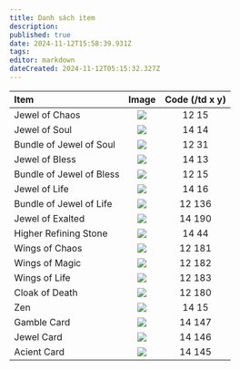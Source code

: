 ```yaml
---
title: Danh sách item
description: 
published: true
date: 2024-11-12T15:58:39.931Z
tags: 
editor: markdown
dateCreated: 2024-11-12T05:15:32.327Z
---
```



| Item | Image | Code (/td x y) |
|:-----|:------:|:--------------:|
| Jewel of Chaos | ![](https://mu0rs.com/item_images/12/15.gif) | 12 15 |
| Jewel of Soul | ![](https://mu0rs.com/item_images/14/14.gif) | 14 14 |
| Bundle of Jewel of Soul | ![](https://mu0rs.com/item_images/12/31.gif) | 12 31 |
| Jewel of Bless | ![](https://mu0rs.com/item_images/14/13.gif) | 14 13 |
| Bundle of Jewel of Bless | ![](https://mu0rs.com/item_images/12/30.gif) | 12 15 |
| Jewel of Life | ![](https://mu0rs.com/item_images/14/16.gif) | 14 16 |
| Bundle of Jewel of Life | ![](https://mu0rs.com/item_images/12/136.gif) | 12 136 |
| Jewel of Exalted | ![](https://mu0rs.com/item_images/14/190.gif) | 14 190 |
| Higher Refining Stone | ![](https://mu0rs.com/item_images/14/44.gif) | 14 44 |
| Wings of Chaos | ![](https://mu0rs.com/item_images/12/181.gif) | 12 181 |
| Wings of Magic | ![](https://mu0rs.com/item_images/12/182.gif) | 12 182 |
| Wings of Life | ![](https://mu0rs.com/item_images/12/183.gif) | 12 183 |
| Cloak of Death | ![](https://mu0rs.com/item_images/12/180.gif) | 12 180 |
| Zen | ![](https://mu0rs.com/item_images/14/15.gif) | 14 15 |
| Gamble Card | ![](https://mu0rs.com/item_images/14/147.gif) | 14 147 |
| Jewel Card | ![](https://mu0rs.com/item_images/14/146.gif) | 14 146 |
| Acient Card | ![](https://mu0rs.com/item_images/14/145.gif) | 14 145 |